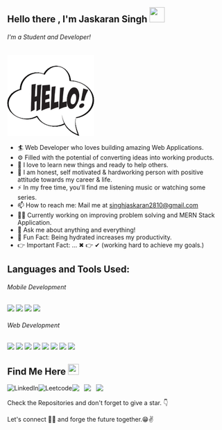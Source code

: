 ## Hello there , I'm Jaskaran Singh <img src="https://github.com/TheDudeThatCode/TheDudeThatCode/blob/master/Assets/Hi.gif" style=" width:35px ; height:35px "  >


###### I'm a Student and Developer!

![](https://github.com/jaskaran5109/jaskaran5109/blob/main/hello.gif)

- 🏄‍ Web Developer who loves building amazing Web Applications.
- ⚙️ Filled with the potential of converting ideas into working products.
- 🌱 I love to learn new things and ready to help others.
- 🌱 I am honest, self motivated & hardworking person with positive attitude towards my career & life.
- ⚡ In my free time, you'll find me listening music or watching some series.
- 📫 How to reach me: Mail me at singhjaskaran2810@gmail.com
- 🧙‍♂️ Currently working on improving problem solving and MERN Stack Application.
- 💬 Ask me about anything and everything!
- 🎨 Fun Fact: Being hydrated increases my productivity.
- 👉 Important Fact: ... ✖ 👉 ✔ (working hard to achieve my goals.)

## Languages and Tools Used:
###### Mobile Development
<a target="_blank" rel="noopener noreferrer" href="https://camo.githubusercontent.com/5b7886225855c2c5ac8bcc15effcb289c238c597680d61c24e5e7541af59ee10/68747470733a2f2f696d672e736869656c64732e696f2f62616467652f416e64726f69642d3344444338343f7374796c653d666f722d7468652d6261646765266c6f676f3d616e64726f6964266c6f676f436f6c6f723d7768697465"><img src="https://camo.githubusercontent.com/5b7886225855c2c5ac8bcc15effcb289c238c597680d61c24e5e7541af59ee10/68747470733a2f2f696d672e736869656c64732e696f2f62616467652f416e64726f69642d3344444338343f7374796c653d666f722d7468652d6261646765266c6f676f3d616e64726f6964266c6f676f436f6c6f723d7768697465" data-canonical-src="https://img.shields.io/badge/Android-3DDC84?style=for-the-badge&amp;logo=android&amp;logoColor=white" style="max-width: 100%;"></a>
<a target="_blank" rel="noopener noreferrer" href="https://camo.githubusercontent.com/9c1baaf9d1afb08a291772d75d3c8f06c71b3a08223227e56d6761236e329917/68747470733a2f2f696d672e736869656c64732e696f2f62616467652f416e64726f69645f53747564696f2d3344444338343f7374796c653d666f722d7468652d6261646765266c6f676f3d616e64726f69642d73747564696f266c6f676f436f6c6f723d7768697465"><img src="https://camo.githubusercontent.com/9c1baaf9d1afb08a291772d75d3c8f06c71b3a08223227e56d6761236e329917/68747470733a2f2f696d672e736869656c64732e696f2f62616467652f416e64726f69645f53747564696f2d3344444338343f7374796c653d666f722d7468652d6261646765266c6f676f3d616e64726f69642d73747564696f266c6f676f436f6c6f723d7768697465" data-canonical-src="https://img.shields.io/badge/Android_Studio-3DDC84?style=for-the-badge&amp;logo=android-studio&amp;logoColor=white" style="max-width: 100%;"></a>
<a target="_blank" rel="noopener noreferrer" href="https://camo.githubusercontent.com/771cc18a712bf9edb0925a86164c34b0d803c4d9177dd4467eff7b777109c723/68747470733a2f2f696d672e736869656c64732e696f2f62616467652f4a6176612d4544384230303f7374796c653d666f722d7468652d6261646765266c6f676f3d6a617661266c6f676f436f6c6f723d7768697465"><img src="https://camo.githubusercontent.com/771cc18a712bf9edb0925a86164c34b0d803c4d9177dd4467eff7b777109c723/68747470733a2f2f696d672e736869656c64732e696f2f62616467652f4a6176612d4544384230303f7374796c653d666f722d7468652d6261646765266c6f676f3d6a617661266c6f676f436f6c6f723d7768697465" data-canonical-src="https://img.shields.io/badge/Java-ED8B00?style=for-the-badge&amp;logo=java&amp;logoColor=white" style="max-width: 100%;"></a>
<a target="_blank" rel="noopener noreferrer" href="https://camo.githubusercontent.com/28a78a52bf81353d44b17843ba6189c5e9d6b4263ddf10814835d168e879be18/68747470733a2f2f696d672e736869656c64732e696f2f62616467652f46697265626173652d6666636132383f7374796c653d666f722d7468652d6261646765266c6f676f3d6669726562617365266c6f676f436f6c6f723d626c61636b"><img src="https://camo.githubusercontent.com/28a78a52bf81353d44b17843ba6189c5e9d6b4263ddf10814835d168e879be18/68747470733a2f2f696d672e736869656c64732e696f2f62616467652f46697265626173652d6666636132383f7374796c653d666f722d7468652d6261646765266c6f676f3d6669726562617365266c6f676f436f6c6f723d626c61636b" data-canonical-src="https://img.shields.io/badge/Firebase-ffca28?style=for-the-badge&amp;logo=firebase&amp;logoColor=black" style="max-width: 100%;"></a>

###### Web Development

<a target="_blank" rel="noopener noreferrer" href="https://camo.githubusercontent.com/d63d473e728e20a286d22bb2226a7bf45a2b9ac6c72c59c0e61e9730bfe4168c/68747470733a2f2f696d672e736869656c64732e696f2f62616467652f48544d4c352d4533344632363f7374796c653d666f722d7468652d6261646765266c6f676f3d68746d6c35266c6f676f436f6c6f723d7768697465"><img src="https://camo.githubusercontent.com/d63d473e728e20a286d22bb2226a7bf45a2b9ac6c72c59c0e61e9730bfe4168c/68747470733a2f2f696d672e736869656c64732e696f2f62616467652f48544d4c352d4533344632363f7374796c653d666f722d7468652d6261646765266c6f676f3d68746d6c35266c6f676f436f6c6f723d7768697465" data-canonical-src="https://img.shields.io/badge/HTML5-E34F26?style=for-the-badge&amp;logo=html5&amp;logoColor=white" style="max-width: 100%;"></a>
<a target="_blank" rel="noopener noreferrer" href="https://camo.githubusercontent.com/3a0f693cfa032ea4404e8e02d485599bd0d192282b921026e89d271aaa3d7565/68747470733a2f2f696d672e736869656c64732e696f2f62616467652f435353332d3135373242363f7374796c653d666f722d7468652d6261646765266c6f676f3d63737333266c6f676f436f6c6f723d7768697465"><img src="https://camo.githubusercontent.com/3a0f693cfa032ea4404e8e02d485599bd0d192282b921026e89d271aaa3d7565/68747470733a2f2f696d672e736869656c64732e696f2f62616467652f435353332d3135373242363f7374796c653d666f722d7468652d6261646765266c6f676f3d63737333266c6f676f436f6c6f723d7768697465" data-canonical-src="https://img.shields.io/badge/CSS3-1572B6?style=for-the-badge&amp;logo=css3&amp;logoColor=white" style="max-width: 100%;"></a>
<a target="_blank" rel="noopener noreferrer" href="https://camo.githubusercontent.com/93c855ae825c1757f3426f05a05f4949d3b786c5b22d0edb53143a9e8f8499f6/68747470733a2f2f696d672e736869656c64732e696f2f62616467652f4a6176615363726970742d3332333333303f7374796c653d666f722d7468652d6261646765266c6f676f3d6a617661736372697074266c6f676f436f6c6f723d463744463145"><img src="https://camo.githubusercontent.com/93c855ae825c1757f3426f05a05f4949d3b786c5b22d0edb53143a9e8f8499f6/68747470733a2f2f696d672e736869656c64732e696f2f62616467652f4a6176615363726970742d3332333333303f7374796c653d666f722d7468652d6261646765266c6f676f3d6a617661736372697074266c6f676f436f6c6f723d463744463145" data-canonical-src="https://img.shields.io/badge/JavaScript-323330?style=for-the-badge&amp;logo=javascript&amp;logoColor=F7DF1E" style="max-width: 100%;"></a>
<a target="_blank" rel="noopener noreferrer" href="https://camo.githubusercontent.com/15b7da9c5e50455ef7c50a5d642afad7ab8d752e575010116727c3865beb026d/68747470733a2f2f696d672e736869656c64732e696f2f62616467652f6a51756572792d3037363941443f7374796c653d666f722d7468652d6261646765266c6f676f3d6a7175657279266c6f676f436f6c6f723d7768697465"><img src="https://camo.githubusercontent.com/15b7da9c5e50455ef7c50a5d642afad7ab8d752e575010116727c3865beb026d/68747470733a2f2f696d672e736869656c64732e696f2f62616467652f6a51756572792d3037363941443f7374796c653d666f722d7468652d6261646765266c6f676f3d6a7175657279266c6f676f436f6c6f723d7768697465" data-canonical-src="https://img.shields.io/badge/jQuery-0769AD?style=for-the-badge&amp;logo=jquery&amp;logoColor=white" style="max-width: 100%;"></a>
<a target="_blank" rel="noopener noreferrer" href="https://camo.githubusercontent.com/2e7f37ad51ff5e491aff103a0a0c4093208cbbf0278b9c58fa8b0e05e335a90d/68747470733a2f2f696d672e736869656c64732e696f2f62616467652f56697375616c5f53747564696f2d3543324439313f7374796c653d666f722d7468652d6261646765266c6f676f3d76697375616c25323073747564696f266c6f676f436f6c6f723d7768697465"><img src="https://camo.githubusercontent.com/2e7f37ad51ff5e491aff103a0a0c4093208cbbf0278b9c58fa8b0e05e335a90d/68747470733a2f2f696d672e736869656c64732e696f2f62616467652f56697375616c5f53747564696f2d3543324439313f7374796c653d666f722d7468652d6261646765266c6f676f3d76697375616c25323073747564696f266c6f676f436f6c6f723d7768697465" data-canonical-src="https://img.shields.io/badge/Visual_Studio-5C2D91?style=for-the-badge&amp;logo=visual%20studio&amp;logoColor=white" style="max-width: 100%;"></a>
<a target="_blank" rel="noopener noreferrer" href="https://camo.githubusercontent.com/8be547c980537a47373d99d6735100e0d5289f32317fbf397dedfe9a88258818/68747470733a2f2f696d672e736869656c64732e696f2f62616467652f4d6f6e676f44422d3233393132303f7374796c653d666f722d7468652d6261646765266c6f676f3d6d6f6e676f6462266c6f676f436f6c6f723d7768697465"><img src="https://camo.githubusercontent.com/8be547c980537a47373d99d6735100e0d5289f32317fbf397dedfe9a88258818/68747470733a2f2f696d672e736869656c64732e696f2f62616467652f4d6f6e676f44422d3233393132303f7374796c653d666f722d7468652d6261646765266c6f676f3d6d6f6e676f6462266c6f676f436f6c6f723d7768697465" data-canonical-src="https://img.shields.io/badge/MongoDB-239120?style=for-the-badge&amp;logo=mongodb&amp;logoColor=white" style="max-width: 100%;"></a>
<a target="_blank" rel="noopener noreferrer" href="https://camo.githubusercontent.com/024af6b3fc853693bd5dfa28c830cf5c35d392687993896e63ea85029ea305ed/68747470733a2f2f696d672e736869656c64732e696f2f62616467652f4a534f4e2d3545354335433f7374796c653d666f722d7468652d6261646765266c6f676f3d6a736f6e266c6f676f436f6c6f723d7768697465"><img src="https://camo.githubusercontent.com/024af6b3fc853693bd5dfa28c830cf5c35d392687993896e63ea85029ea305ed/68747470733a2f2f696d672e736869656c64732e696f2f62616467652f4a534f4e2d3545354335433f7374796c653d666f722d7468652d6261646765266c6f676f3d6a736f6e266c6f676f436f6c6f723d7768697465" data-canonical-src="https://img.shields.io/badge/JSON-5E5C5C?style=for-the-badge&amp;logo=json&amp;logoColor=white" style="max-width: 100%;"></a>
<a target="_blank" rel="noopener noreferrer" href="https://camo.githubusercontent.com/879423585ed087f3c973857c43ba7e7d84f52c993d2c937055726339fbf921d9/68747470733a2f2f696d672e736869656c64732e696f2f62616467652f506f73746d616e2d4646364333373f7374796c653d666f722d7468652d6261646765266c6f676f3d506f73746d616e266c6f676f436f6c6f723d7768697465"><img src="https://camo.githubusercontent.com/879423585ed087f3c973857c43ba7e7d84f52c993d2c937055726339fbf921d9/68747470733a2f2f696d672e736869656c64732e696f2f62616467652f506f73746d616e2d4646364333373f7374796c653d666f722d7468652d6261646765266c6f676f3d506f73746d616e266c6f676f436f6c6f723d7768697465" data-canonical-src="https://img.shields.io/badge/Postman-FF6C37?style=for-the-badge&amp;logo=Postman&amp;logoColor=white" style="max-width: 100%;"></a>

## Find Me Here <img src="https://github.githubassets.com/images/icons/emoji/unicode/1f30d.png" style=" width:25px ; height:25px ">
<a href="[https://www.linkedin.com/in/adi-bhardwaj/](https://www.linkedin.com/in/jaskaran-singh-04a7671b5/)" rel="nofollow"><img align="left" alt="LinkedIn" src="https://camo.githubusercontent.com/a80d00f23720d0bc9f55481cfcd77ab79e141606829cf16ec43f8cacc7741e46/68747470733a2f2f696d672e736869656c64732e696f2f62616467652f4c696e6b6564496e2d3030373742353f7374796c653d666f722d7468652d6261646765266c6f676f3d6c696e6b6564696e266c6f676f436f6c6f723d7768697465" data-canonical-src="https://img.shields.io/badge/LinkedIn-0077B5?style=for-the-badge&amp;logo=linkedin&amp;logoColor=white" style="max-width: 100%;"></a>
<a href="[https://leetcode.com/aadi_01/](https://leetcode.com/jaskaran5109/)" rel="nofollow"><img align="left" alt="Leetcode" src="https://camo.githubusercontent.com/9009e098c2603c3e657e7f1754da9a88ba7ca17cbbc95abbac4257b26ec6ff8a/68747470733a2f2f696d672e736869656c64732e696f2f62616467652f2d4c656574436f64652d4646413131363f7374796c653d666f722d7468652d6261646765266c6f676f3d4c656574436f6465266c6f676f436f6c6f723d626c61636b" data-canonical-src="https://img.shields.io/badge/-LeetCode-FFA116?style=for-the-badge&amp;logo=LeetCode&amp;logoColor=black" style="max-width: 100%;"></a> 
  <a href="mailto:singhjaskaran2810@gmail.com?subject=Hello%20Jaskaran,%20From%20Github"><img src="https://camo.githubusercontent.com/2e31b0d0e07e5431ee3f85689b488016d52a4fb97e523ae497023a9746e2e52e/68747470733a2f2f696d672e736869656c64732e696f2f62616467652f676d61696c2d2532334431343833362e7376673f267374796c653d666f722d7468652d6261646765266c6f676f3d676d61696c266c6f676f436f6c6f723d7768697465" data-canonical-src="https://img.shields.io/badge/gmail-%23D14836.svg?&amp;style=for-the-badge&amp;logo=gmail&amp;logoColor=white&label=%20" style="max-width: 100%;"></a> 
 &nbsp;  <a href="https://auth.geeksforgeeks.org/user/hs123online/"><img src="https://img.shields.io/static/v1?message=GeeksForGeeks&logo=GeeksForGeeks&labelColor=brightgreen&color=1182c3&logoColor=white&label=%20&color=Blue" data-canonical-src="https://img.shields.io/static/v1?message=GeeksForGeeks&logo=GeeksForGeeks&labelColor=brightgreen&color=1182c3&logoColor=white&label=%20&color=Blue" style="max-width: 100%;height:28px;marginRight:5px"></a> &nbsp; 
<a href="https://www.hackerrank.com/hs123online"><img src="https://img.shields.io/static/v1?message=Hackerrank&logo=hackerrank&labelColor=blue&color=blue&logoColor=white&label=%20" data-canonical-src="https://img.shields.io/static/v1?message=Hackerrank&logo=hackerrank&labelColor=blue&color=blue&logoColor=white&label=%20" style="max-width: 100%;height:28px;"></a>

Check the Repositories and don't forget to give a star. 👇

Let's connect 👨‍💻 and forge the future together.😁✌


